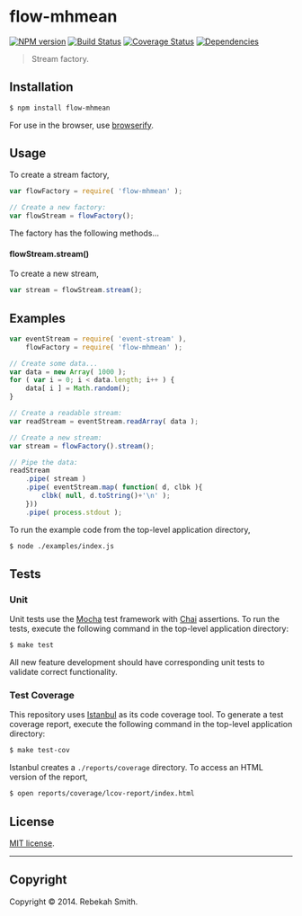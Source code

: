 flow-mhmean
===
[![NPM version][npm-image]][npm-url] [![Build Status][travis-image]][travis-url] [![Coverage Status][coveralls-image]][coveralls-url] [![Dependencies][dependencies-image]][dependencies-url]

> Stream factory.


## Installation

``` bash
$ npm install flow-mhmean
```

For use in the browser, use [browserify](https://github.com/substack/node-browserify).


## Usage

To create a stream factory,

``` javascript
var flowFactory = require( 'flow-mhmean' );

// Create a new factory:
var flowStream = flowFactory();
```

The factory has the following methods...


#### flowStream.stream()

To create a new stream,

``` javascript
var stream = flowStream.stream();
```


## Examples

``` javascript
var eventStream = require( 'event-stream' ),
	flowFactory = require( 'flow-mhmean' );

// Create some data...
var data = new Array( 1000 );
for ( var i = 0; i < data.length; i++ ) {
	data[ i ] = Math.random();
}

// Create a readable stream:
var readStream = eventStream.readArray( data );

// Create a new stream:
var stream = flowFactory().stream();

// Pipe the data:
readStream
	.pipe( stream )
	.pipe( eventStream.map( function( d, clbk ){
		clbk( null, d.toString()+'\n' );
	}))
	.pipe( process.stdout );
```

To run the example code from the top-level application directory,

``` bash
$ node ./examples/index.js
```


## Tests

### Unit

Unit tests use the [Mocha](http://visionmedia.github.io/mocha) test framework with [Chai](http://chaijs.com) assertions. To run the tests, execute the following command in the top-level application directory:

``` bash
$ make test
```

All new feature development should have corresponding unit tests to validate correct functionality.


### Test Coverage

This repository uses [Istanbul](https://github.com/gotwarlost/istanbul) as its code coverage tool. To generate a test coverage report, execute the following command in the top-level application directory:

``` bash
$ make test-cov
```

Istanbul creates a `./reports/coverage` directory. To access an HTML version of the report,

``` bash
$ open reports/coverage/lcov-report/index.html
```


## License

[MIT license](http://opensource.org/licenses/MIT). 


---
## Copyright

Copyright &copy; 2014. Rebekah Smith.


[npm-image]: http://img.shields.io/npm/v/flow-mhmean.svg
[npm-url]: https://npmjs.org/package/flow-mhmean

[travis-image]: http://img.shields.io/travis/flow-io/flow-mhmean/master.svg
[travis-url]: https://travis-ci.org/flow-io/flow-mhmean

[coveralls-image]: https://img.shields.io/coveralls/flow-io/flow-mhmean/master.svg
[coveralls-url]: https://coveralls.io/r/flow-io/flow-mhmean?branch=master

[dependencies-image]: http://img.shields.io/david/flow-io/flow-mhmean.svg
[dependencies-url]: https://david-dm.org/flow-io/flow-mhmean

[dev-dependencies-image]: http://img.shields.io/david/dev/flow-io/flow-mhmean.svg
[dev-dependencies-url]: https://david-dm.org/dev/flow-io/flow-mhmean

[github-issues-image]: http://img.shields.io/github/issues/flow-io/flow-mhmean.svg
[github-issues-url]: https://github.com/flow-io/flow-mhmean/issues